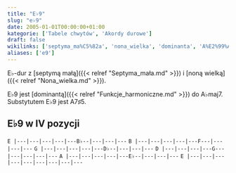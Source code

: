 ```yaml
---
title: "E♭9"
slug: "e♭9"
date: 2005-01-01T00:00:00+01:00
kategorie: ['Tabele chwytów', 'Akordy durowe']
draft: false
wikilinks: ['septyma_ma%C5%82a', 'nona_wielka', 'dominanta', 'A%E2%99%ADmaj7', 'A7%E2%99%AF5']
aliases: ['e9']
---
```

E♭-dur z [septymą małą]({{< relref "Septyma_mała.md" >}}) i [noną
wielką]({{< relref "Nona_wielka.md" >}}).

E♭9 jest [dominantą]({{< relref "Funkcje_harmoniczne.md" >}}) do
A♭maj7<!-- link nie odnosił się do niczego -->. Substytutem E♭9 jest
A7♯5<!-- link nie odnosił się do niczego -->.

## E♭9 w IV pozycji

`E |---|---|---|---|---B♭--|---|---|---`
`B |---|---|---|---|---F---|---|---|---`
`G |---|---|---|---|---D♭--|---|---|---`
`D |---|---|---|---G---|---|---|---|---`
`A |---|---|---|---|---E♭--|---|---|---`
`E |---|---|---|---|---|---|---|---|---`


